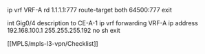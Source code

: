 ip vrf VRF-A
rd 1.1.1.1:777
route-target both 64500:777
exit

int Gig0/4
description to CE-A-1
ip vrf forwarding VRF-A
ip address 192.168.100.1 255.255.255.192
no sh
exit

[[MPLS/mpls-l3-vpn/Checklist]]